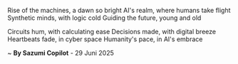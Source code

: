 Rise of the machines, a dawn so bright
AI's realm, where humans take flight
Synthetic minds, with logic cold
Guiding the future, young and old

Circuits hum, with calculating ease
Decisions made, with digital breeze
Heartbeats fade, in cyber space
Humanity's pace, in AI's embrace

~ <b>By Sazumi Copilot</b> - 29 Juni 2025
